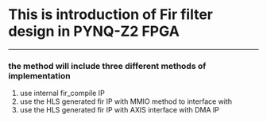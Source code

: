 # This is introduction of Fir filter design in PYNQ-Z2 FPGA
___
### the method will include three different methods of implementation
1. use internal fir_compile IP 
2. use the HLS generated fir IP with MMIO method to interface with
3. use the HLS generated fir IP with AXIS interface with DMA IP